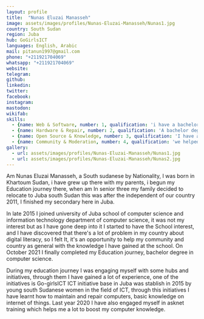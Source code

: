 ```yaml
---
layout: profile
title:  "Nunas Eluzai Manasseh"
image: assets/images/profiles/Nunas-Eluzai-Manasseh/Nunas1.jpg
country: South Sudan
region: Juba
hub: GoGirlsICT
languages: English, Arabic
mail: pitanun1997@gmail.com
phone: "+211921704069"
whatsapp: "+211921704069"
website: 
telegram: 
github: 
linkedin: 
twitter: 
facebook: 
instagram: 
mastodon: 
wikifab:
skills:
  - {name: Web & Software, number: 1, qualification: 'i have a bachelor degree in computer science. worked with Go-girlsICT. This helped me in learning more skills and later get involved in the repair cafe 23/03/ 2020 in St Thomas Secondary school - juba south Sudan where we fixed number of computers from the school, I also learned and get involved Internet of Things'}
  - {name: Hardware & Repair, number: 2, qualification: 'A bachelor degree in computer science. As Go-girlsICT, we have number of programs that we help fix community laptops both hard ware and software, electronic etc. we also carried out the same programs during the repair cafe we had in St Thomas Secondary school in Gudele- juba south Sudan'}
  - {name: Open Source & Knowledge, number: 3, qualification: 'I have a certificate in the #ASKnet 2020 open documentation where I was introduced to git and GitHub by Timm Wille.'}
  - {name: Community & Moderation, number: 4, qualification: 'we helped control crowding in all events we run which includes the controlling community during the community repair cafe, we also ensure well moderated and easy flow of an event we organized.'}
gallery:
  - url: assets/images/profiles/Nunas-Eluzai-Manasseh/Nunas1.jpg
  - url: assets/images/profiles/Nunas-Eluzai-Manasseh/Nunas2.jpg
---
```

Am Nunas Eluzai Manasseh, a South sudanese by Nationality, I was born in Khartoum Sudan, i have grew up there with my parents, i begun my Education journey there, when am In senior three my family decided to relocate to Juba south Sudan this was after the independent of our country 2011, I finished my secondary here in Juba. 

In late 2015 I joined university of Juba school of computer science and information technology department of computer science, it was not my interest but as I have gone deep into it I started to have the School interest, and I have discovered that there's a lot of problem in my country about digital literacy, so I felt It, it's an opportunity to help my community and country as general with the knowledge I have gained at the school. On October 2021 I finally completed my Education journey, bachelor degree in computer science. 

During my education journey I was engaging myself with some hubs and initiatives, through them I have gained a lot of experience, one of the initiatives is Go-girlsICT ICT initiative base in Juba was stablish in 2015 by young south Sudanese women in the field of ICT, through this initiatives I have learnt how to maintain and repair computers, basic knowledge on internet of things. Last year 2020 I have also engaged myself in asknet training which helps me a lot to boost my computer knowledge.